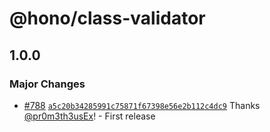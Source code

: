 # @hono/class-validator

## 1.0.0

### Major Changes

- [#788](https://github.com/honojs/middleware/pull/788) [`a5c20b34285991c75871f67398e56e2b112c4dc9`](https://github.com/honojs/middleware/commit/a5c20b34285991c75871f67398e56e2b112c4dc9) Thanks [@pr0m3th3usEx](https://github.com/pr0m3th3usEx)! - First release
